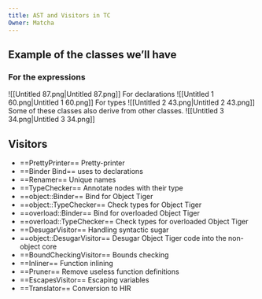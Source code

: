 ```yaml
---
title: AST and Visitors in TC
Owner: Matcha
---
```

## Example of the classes we’ll have
### For the expressions
![[Untitled 87.png|Untitled 87.png]]
For declarations
![[Untitled 1 60.png|Untitled 1 60.png]]
For types
![[Untitled 2 43.png|Untitled 2 43.png]]
Some of these classes also derive from other classes.
![[Untitled 3 34.png|Untitled 3 34.png]]
  
  
## Visitors
- ==PrettyPrinter== Pretty-printer
- ==Binder Bind== uses to declarations
- ==Renamer== Unique names
- ==TypeChecker== Annotate nodes with their type
- ==object::Binder== Bind for Object Tiger
- ==object::TypeChecker== Check types for Object Tiger
- ==overload::Binder== Bind for overloaded Object Tiger
- ==overload::TypeChecker== Check types for overloaded Object Tiger
- ==DesugarVisitor== Handling syntactic sugar
- ==object::DesugarVisitor== Desugar Object Tiger code into the non-object core
- ==BoundCheckingVisitor== Bounds checking
- ==Inliner== Function inlining
- ==Pruner== Remove useless function definitions
- ==EscapesVisitor== Escaping variables
- ==Translator== Conversion to HIR